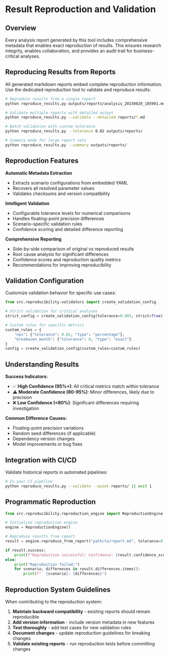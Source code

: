 # Result Reproduction and Validation

## Overview

Every analysis report generated by this tool includes comprehensive metadata that enables exact reproduction of results. This ensures research integrity, enables collaboration, and provides an audit trail for business-critical analyses.

## Reproducing Results from Reports

All generated markdown reports embed complete reproduction information. Use the dedicated reproduction tool to validate and reproduce results:

```bash
# Reproduce results from a single report
python reproduce_results.py outputs/reports/analysis_20250820_185901.md

# Validate multiple reports with detailed output
python reproduce_results.py --validate --detailed reports/*.md

# Batch validation with custom tolerance
python reproduce_results.py --tolerance 0.02 outputs/reports/

# Summary mode for large report sets
python reproduce_results.py --summary outputs/reports/
```

## Reproduction Features

**Automatic Metadata Extraction**
- Extracts scenario configurations from embedded YAML
- Recovers all resolved parameter values
- Validates checksums and version compatibility

**Intelligent Validation**
- Configurable tolerance levels for numerical comparisons
- Handles floating-point precision differences
- Scenario-specific validation rules
- Confidence scoring and detailed difference reporting

**Comprehensive Reporting**
- Side-by-side comparison of original vs reproduced results
- Root cause analysis for significant differences
- Confidence scores and reproduction quality metrics
- Recommendations for improving reproducibility

## Validation Configuration

Customize validation behavior for specific use cases:

```python
from src.reproducibility.validators import create_validation_config

# Strict validation for critical analyses
strict_config = create_validation_config(tolerance=0.005, strict=True)

# Custom rules for specific metrics
custom_rules = {
    "npv": {"tolerance": 0.02, "type": "percentage"},
    "breakeven_month": {"tolerance": 0, "type": "exact"}
}
config = create_validation_config(custom_rules=custom_rules)
```

## Understanding Results

**Success Indicators:**
- ✅ **High Confidence (95%+)**: All critical metrics match within tolerance
- ⚠️ **Moderate Confidence (80-95%)**: Minor differences, likely due to precision
- ❌ **Low Confidence (<80%)**: Significant differences requiring investigation

**Common Difference Causes:**
- Floating-point precision variations
- Random seed differences (if applicable)
- Dependency version changes
- Model improvements or bug fixes

## Integration with CI/CD

Validate historical reports in automated pipelines:

```bash
# In your CI pipeline
python reproduce_results.py --validate --quiet reports/ || exit 1
```

## Programmatic Reproduction

```python
from src.reproducibility.reproduction_engine import ReproductionEngine

# Initialize reproduction engine
engine = ReproductionEngine()

# Reproduce results from report
result = engine.reproduce_from_report("path/to/report.md", tolerance=0.01)

if result.success:
    print(f"Reproduction successful! Confidence: {result.confidence_score:.1%}")
else:
    print("Reproduction failed:")
    for scenario, differences in result.differences.items():
        print(f"  {scenario}: {differences}")
```

## Reproduction System Guidelines

When contributing to the reproduction system:
1. **Maintain backward compatibility** - existing reports should remain reproducible
2. **Add version information** - include version metadata in new features  
3. **Test thoroughly** - add test cases for new validation rules
4. **Document changes** - update reproduction guidelines for breaking changes
5. **Validate existing reports** - run reproduction tests before committing changes